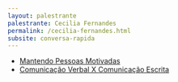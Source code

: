 ```yaml
---
layout: palestrante
palestrante: Cecilia Fernandes
permalink: /cecilia-fernandes.html
subsite: conversa-rapida
---
```


* [Mantendo Pessoas Motivadas](/conversa-rapida/cecilia-fernandes-mantendo-pessoas-motivadas)
* [Comunicação Verbal X Comunicação Escrita](/conversa-rapida/cecilia-fernandes-comunica-o-verbal-x-comunica-o-escrita)
